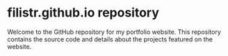 # filistr.github.io repository

Welcome to the GitHub repository for my portfolio website. This repository contains the source code and details about the projects featured on the website.

